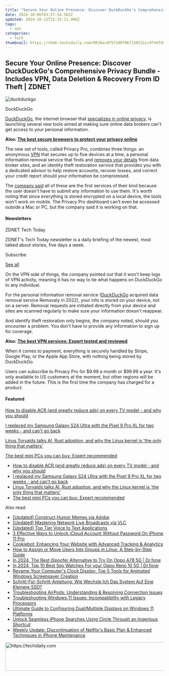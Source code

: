 ```yaml
---
title: "Secure Your Online Presence: Discover DuckDuckGo's Comprehensive Privacy Bundle - Includes VPN, Data Deletion & Recovery From ID Theft | ZDNET"
date: 2024-10-06T03:57:54.562Z
updated: 2024-10-12T23:15:11.496Z
tags:
  - vpn
categories:
  - tech
thumbnail: https://thmb.techidaily.com/0838ac8f5f2d8f067138531cc9f4dfd905cfa9adb1733f1b9948bd185f0bb490.jpg
---
```


## Secure Your Online Presence: Discover DuckDuckGo's Comprehensive Privacy Bundle - Includes VPN, Data Deletion & Recovery From ID Theft | ZDNET

![duckduckgo](https://www.zdnet.com/a/img/resize/480ffee58c8b722f6784f80fc56bdc01d7c235fc/2024/04/11/dd9f047d-04c1-4f8c-b57a-2ddffe675568/duckduckgo.jpg?auto=webp&width=1280)

DuckDuckGo

[DuckDuckGo](https://www.zdnet.com/article/privacy-minded-browser-duckduckgo-lands-in-windows/), the internet browser that [specializes in online privacy](https://www.zdnet.com/article/best-browser-for-privacy/), is launching several new tools aimed at making sure online data brokers can't get access to your personal information.

**Also: [The best secure browsers to protect your privacy online](https://www.zdnet.com/article/best-browser-for-privacy/)**

The new set of tools, called Privacy Pro, combines three things: an anonymous [VPN](https://www.zdnet.com/article/best-vpn/) that secures up to five devices at a time, a personal information removal service that finds and [removes your details](https://www.zdnet.com/article/best-data-removal-services/) from data broker sites, and an identity theft restoration service that provides you with a dedicated advisor to help restore accounts, recover losses, and correct your credit report should your information be compromised.

The [company said](https://spreadprivacy.com/meetprivacypro/) all of these are the first services of their kind because the user doesn't have to submit any information to use them. It's worth noting that since everything is stored encrypted on a local device, the tools won't work on mobile. The Privacy Pro dashboard can't even be accessed outside a Mac or PC, but the company said it is working on that.

#### Newsletters

ZDNET Tech Today

ZDNET's Tech Today newsletter is a daily briefing of the newest, most talked about stories, five days a week.

 Subscribe

[See all](https://www.zdnet.com/newsletters/)

On the VPN side of things, the company pointed out that it won't keep logs of VPN activity, meaning it has no way to tie what happens on DuckDuckGo to any individual.

For the personal information removal service ([DuckDuckGo](https://www.zdnet.com/article/how-to-boost-your-browsers-privacy-with-duckduckgo-privacy-essentials/) acquired data removal service Removaly in 2022), your info is stored on your device, not on a server. Removal requests are initiated directly from your device and sites are scanned regularly to make sure your information doesn't reappear. 

 And identify theft restoration only begins, the company noted, should you encounter a problem. You don't have to provide any information to sign up for coverage.

**Also: [The best VPN services: Expert tested and reviewed](https://www.zdnet.com/article/best-vpn/)**

When it comes to payment, everything is securely handled by Stripe, Google Play, or the Apple App Store, with nothing being stored by DuckDuckGo.

Users can subscribe to Privacy Pro for $9.99 a month or $99.99 a year. It's only available to US customers at the moment, but other regions will be added in the future. This is the first time the company has charged for a product. 

#### Featured

[How to disable ACR (and greatly reduce ads) on every TV model - and why you should](https://www.zdnet.com/article/how-to-disable-acr-and-greatly-reduce-ads-on-every-tv-model-and-why-you-should/ "How to disable ACR (and greatly reduce ads) on every TV model - and why you should")

[I replaced my Samsung Galaxy S24 Ultra with the Pixel 9 Pro XL for two weeks - and can't go back](https://www.zdnet.com/article/i-replaced-my-samsung-galaxy-s24-ultra-with-the-pixel-9-pro-xl-for-two-weeks-and-cant-go-back/ "I replaced my Samsung Galaxy S24 Ultra with the Pixel 9 Pro XL for two weeks - and can't go back")

[Linus Torvalds talks AI, Rust adoption, and why the Linux kernel is 'the only thing that matters'](https://www.zdnet.com/article/linus-torvalds-talks-ai-rust-adoption-and-why-the-linux-kernel-is-the-only-thing-that-matters/ "Linus Torvalds talks AI, Rust adoption, and why the Linux kernel is 'the only thing that matters'")

[The best mini PCs you can buy: Expert recommended](https://www.zdnet.com/article/best-mini-pc/ "The best mini PCs you can buy: Expert recommended")

* [How to disable ACR (and greatly reduce ads) on every TV model - and why you should](https://www.zdnet.com/article/how-to-disable-acr-and-greatly-reduce-ads-on-every-tv-model-and-why-you-should/ "How to disable ACR (and greatly reduce ads) on every TV model - and why you should")
* [I replaced my Samsung Galaxy S24 Ultra with the Pixel 9 Pro XL for two weeks - and can't go back](https://www.zdnet.com/article/i-replaced-my-samsung-galaxy-s24-ultra-with-the-pixel-9-pro-xl-for-two-weeks-and-cant-go-back/ "I replaced my Samsung Galaxy S24 Ultra with the Pixel 9 Pro XL for two weeks - and can't go back")
* [Linus Torvalds talks AI, Rust adoption, and why the Linux kernel is 'the only thing that matters'](https://www.zdnet.com/article/linus-torvalds-talks-ai-rust-adoption-and-why-the-linux-kernel-is-the-only-thing-that-matters/ "Linus Torvalds talks AI, Rust adoption, and why the Linux kernel is 'the only thing that matters'")
* [The best mini PCs you can buy: Expert recommended](https://www.zdnet.com/article/best-mini-pc/ "The best mini PCs you can buy: Expert recommended")

<ins class="adsbygoogle"
     style="display:block"
     data-ad-format="autorelaxed"
     data-ad-client="ca-pub-7571918770474297"
     data-ad-slot="1223367746"></ins>

<ins class="adsbygoogle"
     style="display:block"
     data-ad-client="ca-pub-7571918770474297"
     data-ad-slot="8358498916"
     data-ad-format="auto"
     data-full-width-responsive="true"></ins>

<span class="atpl-alsoreadstyle">Also read:</span>
<div><ul>
<li><a href="https://fox-links.techidaily.com/updated-construct-humor-memes-via-adobe/"><u>[Updated] Construct Humor Memes via Adobe</u></a></li>
<li><a href="https://extra-support.techidaily.com/updated-mastering-network-live-broadcasts-via-vlc/"><u>[Updated] Mastering Network Live Broadcasts via VLC</u></a></li>
<li><a href="https://some-guidance.techidaily.com/updated-top-tier-voice-to-text-applications/"><u>[Updated] Top Tier Voice to Text Applications</u></a></li>
<li><a href="https://activate-lock.techidaily.com/3-effective-ways-to-unlock-icloud-account-without-password-on-iphone-11-pro-by-drfone-ios/"><u>3 Effective Ways to Unlock iCloud Account Without Password On iPhone 11 Pro</u></a></li>
<li><a href="https://vp-tips.techidaily.com/cookiebot-enhancing-your-website-with-advanced-tracking-and-analytics/"><u>Cookiebot: Enhancing Your Website with Advanced Tracking & Analytics</u></a></li>
<li><a href="https://techno-recovery.techidaily.com/how-to-assign-or-move-users-into-groups-in-linux-a-step-by-step-guide/"><u>How to Assign or Move Users Into Groups in Linux: A Step-by-Step Guide</u></a></li>
<li><a href="https://android-pokemon-go.techidaily.com/in-2024-the-best-ispoofer-alternative-to-try-on-oppo-a78-5g-drfone-by-drfone-virtual-android/"><u>In 2024, The Best iSpoofer Alternative to Try On Oppo A78 5G | Dr.fone</u></a></li>
<li><a href="https://android-location-track.techidaily.com/in-2024-top-10-best-spy-watches-for-your-oppo-reno-10-5g-drfone-by-drfone-virtual-android/"><u>In 2024, Top 10 Best Spy Watches For your Oppo Reno 10 5G | Dr.fone</u></a></li>
<li><a href="https://win11-tips.techidaily.com/revamp-your-computers-clock-display-top-5-tools-for-animated-windows-screensaver-creation/"><u>Revamp Your Computer's Clock Display: Top 5 Tools for Animated Windows Screensaver Creation</u></a></li>
<li><a href="https://win-latest.techidaily.com/schritt-fur-schritt-anleitung-wie-wechsle-ich-das-system-auf-eine-kleinere-ssd/"><u>Schritt-Für-Schritt-Anleitung: Wie Wechsle Ich Das System Auf Eine Kleinere SSD?</u></a></li>
<li><a href="https://techno-recovery.techidaily.com/troubleshooting-airpods-understanding-and-resolving-connection-issues/"><u>Troubleshooting AirPods: Understanding & Resolving Connection Issues</u></a></li>
<li><a href="https://techno-recovery.techidaily.com/troubleshooting-windows-11-issues-incompatibility-with-legacy-processors/"><u>Troubleshooting Windows 11 Issues: Incompatibility with Legacy Processors</u></a></li>
<li><a href="https://techno-recovery.techidaily.com/ultimate-guide-to-configuring-dualmultiple-displays-on-windows-11-platforms/"><u>Ultimate Guide to Configuring Dual/Multiple Displays on Windows 11 Platforms</u></a></li>
<li><a href="https://techno-recovery.techidaily.com/unlock-seamless-iphone-searches-using-circle-through-an-ingenious-shortcut/"><u>Unlock Seamless iPhone Searches Using Circle Through an Ingenious Shortcut</u></a></li>
<li><a href="https://techno-recovery.techidaily.com/weekly-update-discontinuation-of-netflixs-basic-plan-and-enhanced-techniques-in-iphone-maintenance/"><u>Weekly Update: Discontinuation of Netflix's Basic Plan & Enhanced Techniques in iPhone Maintenance</u></a></li>
</ul></div>

<!-- affiliate ads begin -->
<a href="https://appsumo.8odi.net/c/5597632/2151864/7443" target="_top" id="2151864">
  <img src="//a.impactradius-go.com/display-ad/7443-2151864" border="0" alt="https://techidaily.com" width="600" height="90"/>
</a>
<img height="0" width="0" src="https://appsumo.8odi.net/i/5597632/2151864/7443" style="position:absolute;visibility:hidden;" border="0" />
<!-- affiliate ads end -->

